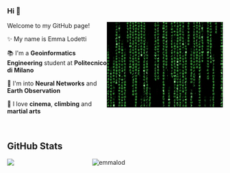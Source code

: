 ### Hi 👋

<img align="right" alt="GIF" height="200px" src="giphy.gif" />

Welcome to my GitHub page!

✨ My name is Emma Lodetti

📚 I'm a **Geoinformatics Engineering** student at **Politecnico di Milano**

🔭 I'm into **Neural Networks** and **Earth Observation**

💬 I love **cinema**, **climbing** and **martial arts**

<br/> 

<h2> GitHub Stats </h2> 
<a href="https://github.com/emmalod/github-readme-stats"><img align="left" width="39.4%" src="https://github-readme-stats.vercel.app/api/top-langs/?username=emmalod&layout=donut&theme=merko" /></a>
<img width="58%" src="https://github-readme-stats.vercel.app/api?username=emmalod&theme=merko&show_icons=true" alt="emmalod" />

<!--

![emmalod's GitHub stats](https://github-readme-stats.vercel.app/api?username=emmalod&theme=merko&show_icons=true)
[![Top Langs](https://github-readme-stats.vercel.app/api/top-langs/?username=emmalod&layout=donut&theme=merko)](https://github.com/emmalod/github-readme-stats)

**emmalod/emmalod** is a ✨ _special_ ✨ repository because its `README.md` (this file) appears on your GitHub profile.

Here are some ideas to get you started:

- 🔭 I’m currently working on ...
- 🌱 I’m currently learning ...
- 👯 I’m looking to collaborate on ...
- 🤔 I’m looking for help with ...
- 💬 Ask me about ...
- 📫 How to reach me: ...
- 😄 Pronouns: ...
- ⚡ Fun fact: ...

<p align="center">
  <img width="250" src="https://media.giphy.com/media/jIgXf4hgbHCeKiXpvt/giphy.gif">
</p>




-->

